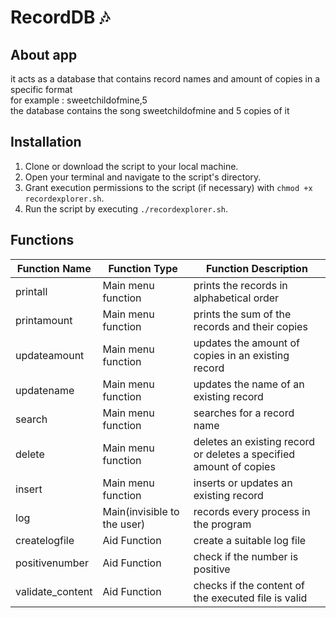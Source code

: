 # RecordDB &#127926;
## About app
it acts as a database that contains record names and amount of copies in a specific format<br />
for example : sweetchildofmine,5<br />
the database contains the song sweetchildofmine and 5 copies of it<br />
## Installation
1. Clone or download the script to your local machine.
2. Open your terminal and navigate to the script's directory.
3. Grant execution permissions to the script (if necessary) with `chmod +x recordexplorer.sh`.
4. Run the script by executing `./recordexplorer.sh`.
## Functions 
| Function Name | Function Type | Function Description  |
| ------------- | ------------- | ------------- |
| printall  | Main menu function  | prints the records in alphabetical order  |
| ‎printamount  | Main menu function  | prints the sum of the records and their copies  |
| updateamount  | Main menu function  | updates the amount of copies in an existing record  |
| updatename  | Main menu function  | updates the name of an existing record  |
| search  | Main menu function  | searches for a record name  |
| ‎delete  | Main menu function  | deletes an existing record or deletes a specified amount of copies  |
| ‎insert  | Main menu function  | inserts or updates an existing record  |
| log  | Main(invisible to the user)  | records every process in the program  |
| ‎createlogfile  | Aid Function  | create a suitable log file  |
| positivenumber  | Aid Function  | check if the number is positive  |
| validate_content  | Aid Function  | checks if the content of the executed file is valid  |
